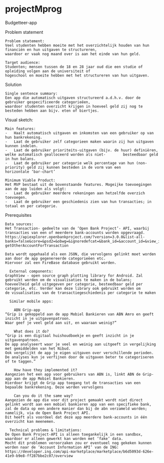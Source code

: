 # projectMprog
Budgetteer-app

Problem statement

	Problem statement: 
	Veel studenten hebben moeite met het overzichtelijk houden van hun financiën en hun uitgaven te structureren, 
	waardoor er vaak nog maand over is aan het einde van hun geld. 

	Target audience:  
	Studenten; mensen tussen de 18 en 28 jaar oud die een studie of opleiding volgen aan de universiteit of 
	hogeschool en moeite hebben met het structureren van hun uitgaven. 


Solution

	Single sentence summary:
	Een app die automatisch uitgaven structureerd a.d.h.v. door de gebruiker gespecificeerde categorieëen, 
	waardoor studenten overzicht krijgen in hoeveel geld zij nog te besteden hebben aan bijv. eten of biertjes. 

  Visual sketch: 
  
  
  
  
  
  
    Main features: 
	-	Haalt automatisch uitgaven en inkomsten van een gebruiker op van hun bankrekening.
	-	Laat de gebruiker zelf categorieen maken waarin zij hun uitgaven kunnen indelen.
	-	Laat de gebruiker prioriteits-uitgaven (bijv. de huur) definiëren, welke automatisch gealloceerd worden als niet-		 besteedbaar geld in hun balans.
	-	Laat de gebruiker per categorie welk percentage van hun (non-priority) geld zij kunnen besteden in de vorm van een 		   horizontale ‘bar-chart’
	
    Minimum Viable Product: 
	Het MVP bestaat uit de bovenstaande features. Mogeijke toevoegingen aan de app luiden als volgt:  
	-	Laat de gebruiker meerdere rekeningen aan hetzelfde overzich toevoegen. 
	-	Laat de gebruiker een geschiedenis zien van hun transacties; in totaal en per categorie. 



Prerequisites
	
	Data sources: 
	Het Transaction- gedeelte van de ‘Open Bank Project’- API, waarbij transacties van een of meerdere bank-accounts worden opgevraagd. 
	https://apiexplorer.openbankproject.com/?version=3.0.0&list-all-banks=false&core=&psd2=&obwg=&ignoredefcat=&bank_id=&account_id=&view_id=&counterparty_id=&transaction_id=#vv1_2_1-getOtherAccountForTransaction

	Data wordt opgehaald als een JSON, die vervolgens gelinkt moet worden aan door de app gegenereerde categorieëen etc.
	Hiervoor zal een FireBase database gebruikt worden. 
	
	  External components: 
	GraphView - open source graph plotting library for Android. Zal gebruikt worden om de visualisaties te maken in de balans; 
	hoeveelheid geld uitgegeven per categorie, besteedbaar geld per categorie, etc. Verder kan deze library ook gebruikt worden om  
	de visualisaties van de transactiegeschiedenis per categorie te maken
	
	  Similar mobile apps: 

		ABN Grip-app
	“Grip is gekoppeld aan de app Mobiel Bankieren van ABN Amro en geeft inzicht in je uitgavenpatroon. 
	Waar geef je veel geld aan uit, en waaraan weinig?”

	    What does it do?
	“Grip is een digitaal huishoudboekje en geeft inzicht in je uitgavenpatroon. 
	De app analyseert waar je veel en weinig aan uitgeeft in vergelijking met gemiddelden van het Nibud. 
	Ook vergelijkt de app je eigen uitgaven over verschillende perioden. 
	De analyses kun je verfijnen door de uitgaven beter te categoriseren of te taggen.”

	    How have they implemented it?
	Aangezien het een app voor gebruikers van ABN is, linkt ABN de Grip-app aan de app Mobiel Bankieren. 
	Hierdoor krijgt de Grip app toegang tot de transacties van een bepaalde bankrekening. Deze worden vervolgens 

	    Can you do it the same way?
	Aangezien de app die voor dit project gemaakt wordt niet direct gelinkt wordt aan een mobiel bankieren app van een specifieke bank,
	zal de data op een andere manier dan bij de abn verzameld worden; namelijk, via de Open Bank Project API. 
	Dit heeft als voordeel dat deze app meerdere bank-accounts in één overzicht kan meenemen.  
	
	  Technical problems & limitations:
	De Open Bank Project-API is alleen toegankelijk in een sandbox, waardoor er alleen gewerkt kan worden met ‘fake’ data. 
	Mocht dit problemen veroorzaken zou er eventueel nog gekeken kunnen worden naar de ‘Account Information API’ van de ING: 
	https://developer.ing.com/api-marketplace/marketplace/b6d5093d-626e-41e9-b9e8-ff287bbe2c07/overview

	
